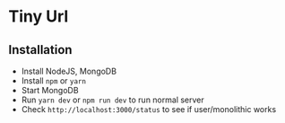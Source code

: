 # Tiny Url

## Installation

- Install NodeJS, MongoDB
- Install `npm` or `yarn`
- Start MongoDB
- Run `yarn dev` or `npm run dev` to run normal server
- Check `http://localhost:3000/status` to see if user/monolithic works

